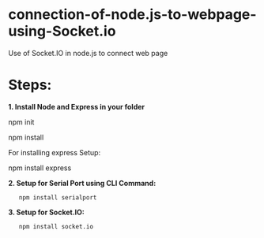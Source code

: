 # connection-of-node.js-to-webpage-using-Socket.io
Use of Socket.IO in node.js to connect web page

# Steps:<br> 
 <b> 1. Install Node and Express in your folder </b>

  
  npm init
  
  npm install 
  
 For installing express Setup:
 
  npm install express

 
 <b> 2. Setup for Serial Port using CLI Command: </b>
    
       npm install serialport
       
 <b> 3. Setup for Socket.IO: </b>
 
       npm install socket.io
